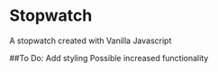 # Stopwatch
A stopwatch created with Vanilla Javascript

##To Do:
Add styling
Possible increased functionality